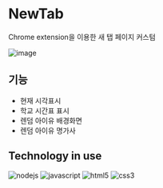 # NewTab
Chrome extension을 이용한 새 탭 페이지 커스텀

![image](https://user-images.githubusercontent.com/91381965/222915109-db0974c5-4d5c-4173-95a7-61bd16e746f8.png)

## 기능
+ 현재 시각표시
+ 학교 시간표 표시
+ 렌덤 아이유 배경화면
+ 렌덤 아이유 명가사

## Technology in use
![nodejs](https://img.shields.io/badge/Node.js-43853D?style=for-the-badge&logo=node.js&logoColor=white)
![javascript](https://img.shields.io/badge/javascript%20-%23323330.svg?&style=for-the-badge&logo=javascript&logoColor=%23F7DF1E) 
![html5](https://img.shields.io/badge/html5%20-%23E34F26.svg?&style=for-the-badge&logo=html5&logoColor=white)
![css3](https://img.shields.io/badge/css3%20-%231572B6.svg?&style=for-the-badge&logo=css3&logoColor=white)
